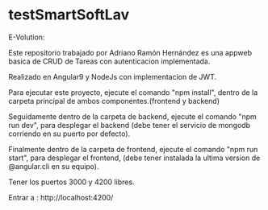 # testSmartSoftLav


E-Volution:

Este repositorio trabajado por Adriano Ramón Hernández es una appweb basica de CRUD de Tareas con autenticacion implementada.

Realizado en Angular9 y NodeJs con implementacion de JWT.

Para ejecutar este proyecto, ejecute el comando "npm install", dentro de la carpeta principal de ambos componentes.(frontend y backend)

Seguidamente dentro de la carpeta de backend, ejecute el comando "npm run dev", para desplegar el backend (debe tener el servicio de mongodb corriendo en su puerto por defecto).

Finalmente dentro de la carpeta de frontend, ejecute el comando "npm run start", para desplegar el frontend, (debe tener instalada la ultima version de @angular.cli en su equipo).

Tener los puertos 3000 y 4200 libres.

Entrar a : http://localhost:4200/
